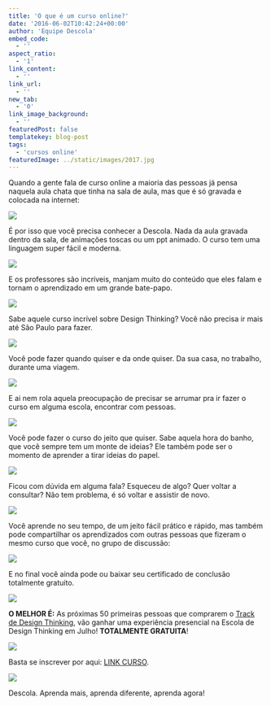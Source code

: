 ```yaml
---
title: 'O que é um curso online?'
date: '2016-06-02T10:42:24+00:00'
author: 'Equipe Descola'
embed_code:
  - ''
aspect_ratio:
  - '1'
link_content:
  - ''
link_url:
  - ''
new_tab:
  - '0'
link_image_background:
  - ''
featuredPost: false
templatekey: blog-post
tags:
  - 'cursos online'
featuredImage: ../static/images/2017.jpg
---
```


Quando a gente fala de curso online a maioria das pessoas já pensa naquela aula chata que tinha na sala de aula, mas que é só gravada e colocada na internet:

![](https://i.giphy.com/XuDlhFtiWXZEk.gif)

É por isso que você precisa conhecer a Descola. Nada da aula gravada dentro da sala, de animações toscas ou um ppt animado. O curso tem uma linguagem super fácil e moderna.

![](https://i.giphy.com/SLBr5yLzocSYw.gif)

E os professores são incríveis, manjam muito do conteúdo que eles falam e tornam o aprendizado em um grande bate-papo.

![](https://i.giphy.com/TXkMcYVCQPKcU.gif)

Sabe aquele curso incrível sobre Design Thinking? Você não precisa ir mais até São Paulo para fazer.

![](https://i.giphy.com/jDk2a4KB6SO6Q.gif)

Você pode fazer quando quiser e da onde quiser. Da sua casa, no trabalho, durante uma viagem.

![](https://i.giphy.com/NXp9HM6YeuS0U.gif)

E ai nem rola aquela preocupação de precisar se arrumar pra ir fazer o curso em alguma escola, encontrar com pessoas.

![](https://i.giphy.com/FOKFIyQtLXSjm.gif)

Você pode fazer o curso do jeito que quiser. Sabe aquela hora do banho, que você sempre tem um monte de ideias? Ele também pode ser o momento de aprender a tirar ideias do papel.

![](https://i.giphy.com/13JHOHY8NoO8Bq.gif)

Ficou com dúvida em alguma fala? Esqueceu de algo? Quer voltar a consultar? Não tem problema, é só voltar e assistir de novo.

![](https://i.giphy.com/101HQZis8cOdna.gif)

Você aprende no seu tempo, de um jeito fácil prático e rápido, mas também pode compartilhar os aprendizados com outras pessoas que fizeram o mesmo curso que você, no grupo de discussão:

![](https://i.giphy.com/gcZxPiUFzoHgA.gif)

E no final você ainda pode ou baixar seu certificado de conclusão totalmente gratuito.

![](https://i.giphy.com/EbdFePAZ6hxnO.gif)

**O MELHOR É:** As próximas 50 primeiras pessoas que comprarem o [Track de Design Thinking](https://descola.org/track/design-thinking?utm_source=blog&utm_medium=link&utm_campaign=design-thinking), vão ganhar uma experiência presencial na Escola de Design Thinking em Julho! **TOTALMENTE GRATUITA**!

![](https://i.giphy.com/7k0aZNv7cw43m.gif)

Basta se inscrever por aqui: [LINK CURSO](https://descola.org/track/design-thinking?utm_source=blog&utm_medium=link&utm_campaign=design-thinking).

[![](https://i.giphy.com/4dYKLFwloAxOw.gif)](https://descola.org/track/design-thinking?utm_source=blog&utm_medium=link&utm_campaign=design-thinking)

Descola. Aprenda mais, aprenda diferente, aprenda agora!
